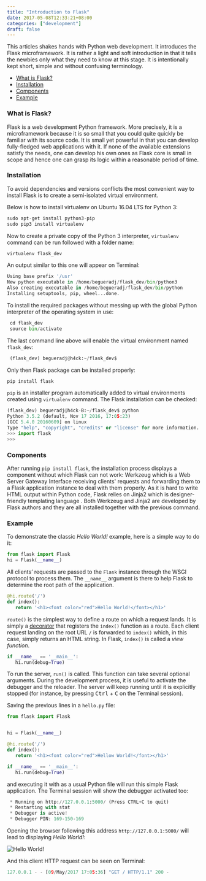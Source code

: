 ```yaml
---
title: "Introduction to Flask"
date: 2017-05-08T12:33:21+08:00
categories: ["development"]
draft: false
---
```

This articles shakes hands with Python web development. It introduces the Flask microframework. It is rather a light and soft introduction in that it tells the newbies only what they need to know  at this stage. It is intentionally kept short, simple and without confusing terminology.

- [What is Flask?](#definition)
- [Installation](#installation)
- [Components](#components)
- [Example](#hello)

<a name="definition"></a>
### What is Flask?
Flask is a web development Python framework. More precisely, it is a microframework because it is so small that you could quite quickly be familiar with its source code. It is small yet powerful in that you can develop fully-fledged web applications with it. If none of the available extensions satisfy the needs, one can develop his own ones as Flask core is small in scope and hence one can grasp its logic within a reasonable period of time.
<a name="installation"></a>
### Installation
To avoid dependencies and versions conflicts  the most convenient way to install Flask is to create a semi-isolated virtual environment.

Below is how to install virtualenv on Ubuntu 16.04 LTS for Python 3:
```python
sudo apt-get install python3-pip
sudo pip3 install virtualenv
```
Now to create a private copy of the Python 3 interpreter, `virtualenv` command can be run followed with a folder name:
```python
virtualenv flask_dev
```
An output similar to this one will appear on Terminal:
```python
Using base prefix '/usr'
New python executable in /home/begueradj/flask_dev/bin/python3
Also creating executable in /home/begueradj/flask_dev/bin/python
Installing setuptools, pip, wheel...done.
```
To install the required packages without messing up with the global Python interpreter of the operating system in use:
```python
 cd flask_dev
 source bin/activate 
```
 
 The last command line above will enable the virtual environment named `flask_dev`:
 
```python
 (flask_dev) begueradj@h4ck:~/flask_dev$ 
```
Only then Flask package can be installed properly:
```python
pip install flask
```
`pip`  is an installer program automatically added to virtual environments created using `virtualenv` command.
The Flask installation can be checked:
```python
(flask_dev) begueradj@h4ck-B:~/flask_dev$ python
Python 3.5.2 (default, Nov 17 2016, 17:05:23) 
[GCC 5.4.0 20160609] on linux
Type "help", "copyright", "credits" or "license" for more information.
>>> import flask
>>> 
```
<a name="components"></a>
### Components
After running `pip install flask`, the installation process displays a component without which Flask can not work: Werkzeug which is a Web Server Gateway Interface receiving clients' requests and forwarding them to a Flask application instance to deal with them properly. As it is hard to write HTML output within Python code, Flask relies on Jinja2 which is designer-friendly templating language . Both Werkzeug and Jinja2 are developed by Flask authors and they are all installed together with the previous command.
<a name="hello"></a>
### Example
To demonstrate the classic *Hello World!* example, here is a simple way to do it:
```python
from flask import Flask
hi = Flask(__name__)
```
All clients’ requests are passed to the `Flask` instance through the WSGI protocol to process them. The `__name__` argument is there to help Flask to determine the root path of the application.
```python
@hi.route('/')
def index():
   return '<h1><font color="red">Hello World!</font></h1>'
```
`route()` is the simplest way to define a route on which a request lands. It is simply a [decorator]({filename}article2.md) that registers the `index()` function as a route.  Each client request landing on the root URL `/` is forwarded to `index()` which, in this case, simply returns an HTML string. In Flask, `index()` is called a *view function*.
```python
if __name__ == '__main__':
   hi.run(debug=True)
```
To run the server, `run()` is called. This function can take several optional arguments. During the development process, it is useful to activate the debugger and the reloader. The server will keep running until it is explicitly stopped (for instance, by pressing <kbd>Ctrl</kbd> + <kbd>C</kbd> on the Terminal session).

Saving the previous lines in a `hello.py` file:
```python
from flask import Flask


hi = Flask(__name__)

@hi.route('/')
def index():
   return '<h1><font color="red">Hellow World!</font></h1>'

if __name__ == '__main__':
   hi.run(debug=True)
```
and executing it with as a usual Python file will run this simple Flask application. The Terminal session will show the debugger activated too:
```python
 * Running on http://127.0.0.1:5000/ (Press CTRL+C to quit)
 * Restarting with stat
 * Debugger is active!
 * Debugger PIN: 169-150-169
```
Opening the browser following this address `http://127.0.0.1:5000/` will lead to displaying *Hello World!*:

![Hello World!]({filename}../images/flask_hello.png)

 And this client HTTP request can be seen on Terminal:
 ```python
 127.0.0.1 - - [09/May/2017 17:05:36] "GET / HTTP/1.1" 200 -
 ```
